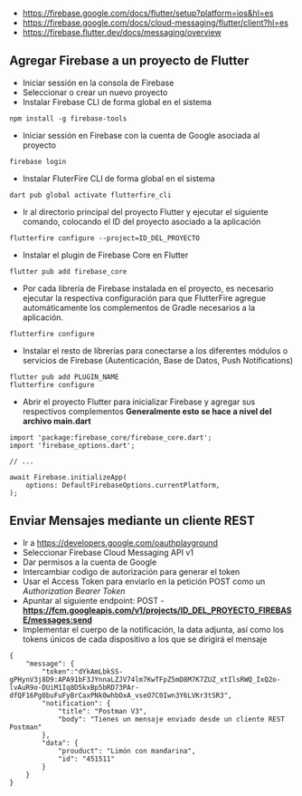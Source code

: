 - https://firebase.google.com/docs/flutter/setup?platform=ios&hl=es
- https://firebase.google.com/docs/cloud-messaging/flutter/client?hl=es
- https://firebase.flutter.dev/docs/messaging/overview

## Agregar Firebase a un proyecto de Flutter

- Iniciar sessión en la consola de Firebase
- Seleccionar o crear un nuevo proyecto
- Instalar Firebase CLI de forma global en el sistema
```
npm install -g firebase-tools
```
- Iniciar sessión en Firebase con la cuenta de Google asociada al proyecto
```
firebase login
```
- Instalar FluterFire CLI de forma global en el sistema
```
dart pub global activate flutterfire_cli
```
- Ir al directorio principal del proyecto Flutter y ejecutar el siguiente comando, colocando el ID del proyecto asociado a la aplicación
```
flutterfire configure --project=ID_DEL_PROYECTO
```
- Instalar el plugin de Firebase Core en Flutter
```
flutter pub add firebase_core
```
- Por cada librería de Firebase instalada en el proyecto, es necesario ejecutar la respectiva configuración para que FlutterFire agregue automáticamente los complementos de Gradle necesarios a la aplicación. 
```
flutterfire configure
```
- Instalar el resto de librerías para conectarse a los diferentes módulos o servicios de Firebase (Autenticación, Base de Datos, Push Notifications)
```
flutter pub add PLUGIN_NAME
flutterfire configure
```
- Abrir el proyecto Flutter para inicializar Firebase y agregar sus respectivos complementos **Generalmente esto se hace a nivel del archivo main.dart**
```
import 'package:firebase_core/firebase_core.dart';
import 'firebase_options.dart';

// ...

await Firebase.initializeApp(
    options: DefaultFirebaseOptions.currentPlatform,
);
```


## Enviar Mensajes mediante un cliente REST

- Ir a https://developers.google.com/oauthplayground
- Seleccionar Firebase Cloud Messaging API v1
- Dar permisos a la cuenta de Google
- Intercambiar codigo de autorización para generar el token
- Usar el Access Token para enviarlo en la petición POST como un *Authorization Bearer Token*
- Apuntar al siguiente endpoint: POST - **https://fcm.googleapis.com/v1/projects/ID_DEL_PROYECTO_FIREBASE/messages:send**
- Implementar el cuerpo de la notificación, la data adjunta, así como los tokens únicos de cada dispositivo a los que se dirigirá el mensaje
```
{
    "message": {
        "token":"dYkAmLbkSS-gPHynV3j8D9:APA91bF3JYnnaLZJV74lm7KwTFpZ5mD8M7K7ZUZ_xtIlsRWQ_IxQ2o-lvAuR9o-DUiM1Iq8D5kxBp5bRD73PAr-dfQF16Pg0buFuFyBrCaxPNk0whbOxA_vseO7C0Iwn3Y6LVKr3tSR3",
        "notification": {
            "title": "Postman V3",
            "body": "Tienes un mensaje enviado desde un cliente REST Postman"
        },
        "data": {
            "prouduct": "Limón con mandarina",
            "id": "451511"
        }
    }
}
```

